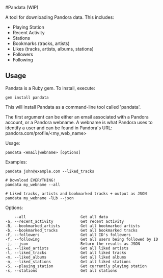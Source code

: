 #Pandata (WIP)

A tool for downloading Pandora data. This includes:

- Playing Station
- Recent Activity
- Stations
- Bookmarks (tracks, artists)
- Likes (tracks, artists, albums, stations)
- Followers
- Following

## Usage

Pandata is a Ruby gem. To install, execute:

    gem install pandata

This will install Pandata as a command-line tool called 'pandata'.

The first argument can be either an email associated with a Pandora account, or
a Pandora webname. A webname is what Pandora uses to identify a user and
can be found in Pandora's URL: pandora.com/profile/\<my_web_name\>

Usage:

    pandata <email|webname> [options]

Examples:

    pandata john@example.com --liked_tracks

    # Download EVERYTHING!
    pandata my_webname --all

    # Liked tracks, artists and bookmarked tracks + output as JSON
    pandata my_webname -lLb --json

Options:

        --all                        Get all data
    -a, --recent_activity            Get recent activity
    -B, --bookmarked_artists         Get all bookmarked artists
    -b, --bookmarked_tracks          Get all bookmarked tracks
    -F, --followers                  Get all ID's followers
    -f, --following                  Get all users being followed by ID
    -j, --json                       Return the results as JSON
    -L, --liked_artists              Get all liked artists
    -l, --liked_tracks               Get all liked tracks
    -m, --liked_albums               Get all liked albums
    -n, --liked_stations             Get all liked stations
    -S, --playing_station            Get currently playing station
    -s, --stations                   Get all stations
